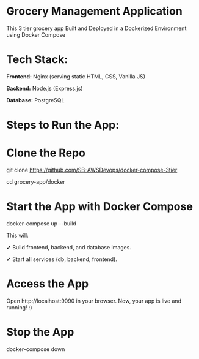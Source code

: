 # Grocery Management Application

This 3 tier grocery app Built and Deployed in a Dockerized Environment using Docker Compose

# Tech Stack: 
**Frontend:** Nginx (serving static HTML, CSS, Vanilla JS)

**Backend:** Node.js (Express.js)

**Database:** PostgreSQL

 
# Steps to Run the App:
# Clone the Repo
git clone https://github.com/SB-AWSDevops/docker-compose-3tier

cd grocery-app/docker
# Start the App with Docker Compose
docker-compose up --build

This will:

✔ Build frontend, backend, and database images.

✔ Start all services (db, backend, frontend).

# Access the App
Open http://localhost:9090 in your browser.
Now, your app is live and running! :) 

# Stop the App
docker-compose down

